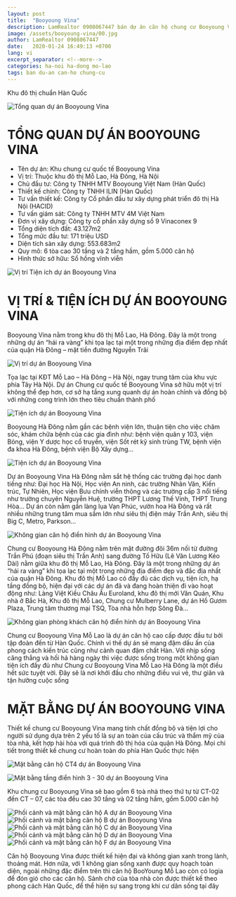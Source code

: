 ```yaml
---
layout: post
title:  "Booyoung Vina"
description: LamRealtor 0908067447 bán dự án căn hộ chung cư Booyoung Vina ở Hà Nội Hà Đông Mỗ Lao
image: /assets/booyoung-vina/00.jpg
author: LamRealtor 0908067447
date:   2020-01-24 16:49:13 +0700
lang: vi
excerpt_separator: <!--more-->
categories: ha-noi ha-dong mo-lao
tags: ban du-an can-ho chung-cu 
---
```


Khu đô thị chuẩn Hàn Quốc<!--more-->


![Tổng quan dự án Booyoung Vina](/assets/booyoung-vina/00.jpg)
# TỔNG QUAN DỰ ÁN BOOYOUNG VINA

* Tên dự án: Khu chung cư quốc tế Booyoung Vina
* Vị trí: Thuộc khu đô thị Mỗ Lao, Hà Đông, Hà Nội
* Chủ đầu tư: Công ty TNHH MTV Booyoung Việt Nam (Hàn Quốc)
* Thiết kế chính: Công ty TNHH ILIN (Hàn Quốc)
* Tư vấn thiết kế: Công ty Cổ phần đầu tư xây dựng phát triển đô thị Hà Nội (HACID)
* Tư vấn giám sát: Công ty TNHH MTV 4M Việt Nam
* Đơn vị xây dựng: Công ty cổ phần xây dựng số 9 Vinaconex 9
* Tổng diện tích đất: 43.127m2
* Tổng mức đầu tư: 171 triệu USD
* Diện tích sàn xây dựng: 553.683m2
* Quy mô: 6 tòa cao 30 tầng và 2 tầng hầm, gồm 5.000 căn hộ
* Hình thức sở hữu: Sổ hồng vĩnh viễn



![Vị trí Tiện ích dự án Booyoung Vina](/assets/booyoung-vina/01.jpg)
# VỊ TRÍ & TIỆN ÍCH DỰ ÁN BOOYOUNG VINA

Booyoung Vina nằm trong khu đô thị Mỗ Lao, Hà Đông. Đây là một trong những dự án “hái ra vàng” khi tọa lạc tại một trong những địa điểm đẹp nhất của quận Hà Đông – mặt tiền đường Nguyễn Trãi

![Vị trí dự án Booyoung Vina](/assets/booyoung-vina/02.jpg)

Tọa lạc tại KĐT Mỗ Lao – Hà Đông – Hà Nội, ngay trung tâm của khu vực phía Tây Hà Nội. Dự án Chung cư quốc tế Booyoung Vina sở hữu một vị trí không thể đẹp hơn, cơ sở hạ tầng xung quanh dự án hoàn chỉnh và đồng bộ với những cong trình lớn theo tiêu chuẩn thành phố

![Tiện ích dự án Booyoung Vina](/assets/booyoung-vina/03.jpg)

Booyoung Hà Đông nằm gần các bệnh viện lớn, thuận tiện cho việc chăm sóc, khám chữa bệnh của các gia đình như: bệnh viện quân y 103, viện Bỏng, viện Y dược học cổ truyền, viện Sốt rét kỹ sinh trùng TW, bệnh viện đa khoa Hà Đông, bệnh viện Bộ Xây dựng…

![Tiện ích dự án Booyoung Vina](/assets/booyoung-vina/04.jpg)

Dự án Booyoung Vina Hà Đông nằm sắt hệ thống các trường đại học danh tiếng như: Đại học Hà Nội, Học viện An ninh, các trường Nhân Văn, Kiến trúc, Tự Nhiên, Học viện Bưu chính viễn thông và các trường cấp 3 nổi tiếng như trường chuyên Nguyễn Huệ, trường THPT Lương Thế Vinh, THPT Trung Hòa… Dự án còn nằm gần làng lụa Vạn Phúc, vườn hoa Hà Đông và rất nhiều những trung tâm mua sắm lớn như siêu thị điện máy Trần Anh, siêu thị Big C, Metro, Parkson…

![Không gian căn hộ điển hình dự án Booyoung Vina](/assets/booyoung-vina/05.jpg)

Chung cư Booyoung Hà Đông nằm trên mặt đường đôi 36m nối từ đường Trần Phú (đoạn siêu thị Trần Anh) sang đường Tố Hữu (Lê Văn Lương Kéo Dài) nằm giữa khu đô thị Mỗ Lao, Hà Đông. Đây là một trong những dự án “hái ra vàng” khi tọa lạc tại một trong những địa điểm đẹp và đắc địa nhất của quận Hà Đông. Khu đô thị Mỗ Lao có đầy đủ các dịch vụ, tiện ích, hạ tầng đồng bộ, hiện đại với các dự án đã và đang hoàn thiện đi vào hoạt động như: Làng Việt Kiều Châu Âu Euroland, khu đô thị mới Văn Quán, Khu nhà ở Bắc Hà, Khu đô thị Mỗ Lao, Chung cư Mulberry Lane, dự án Hồ Gươm Plaza, Trung tâm thương mại TSQ, Tòa nhà hỗn hợp Sông Đà…

![Không gian phòng khách căn hộ điển hình dự án Booyoung Vina](/assets/booyoung-vina/06.jpg)

Chung cư Booyoung Vina Mỗ Lao là dự án căn hộ cao cấp được đầu tư bởi tập đoàn đến từ Hàn Quốc. Chính vì thế dự án sẽ mang đậm dấu ấn của phong cách kiến trúc cũng như cảnh quan đậm chất Hàn. Với nhịp sống căng thẳng và hối hả hàng ngày thì việc được sống trong một không gian tiện ích đầy đủ như Chung cư Booyoung Vina Mỗ Lao Hà Đông là một điều hết sức tuyệt vời. Đây sẽ là nơi khởi đầu cho những điều vui vẻ, thư giãn và tận hưởng cuộc sống

# MẶT BẰNG DỰ ÁN BOOYOUNG VINA

Thiết kế chung cư Booyoung Vina mang tính chất đồng bộ và tiện lợi cho người sử dụng dựa trên 2 yếu tố là sự an toàn của cấu trúc và thẩm mỹ của tòa nhà, kết hợp hài hòa với quá trình đô thị hóa của quận Hà Đông. Mọi chi tiết trong thiết kế chung cư hoàn toàn do phía Hàn Quốc thực hiện

![Mặt bằng căn hộ CT4 dự án Booyoung Vina](/assets/booyoung-vina/07.jpg)

![Mặt bằng tầng điển hình 3 - 30 dự án Booyoung Vina](/assets/booyoung-vina/08.jpg)

Khu chung cư Booyoung Vina sẽ bao gồm 6 toà nhà theo thứ tự từ CT-02 đến CT – 07, các tòa đều cao 30 tầng và 02 tầng hầm, gồm 5.000 căn hộ

![Phối cảnh và mặt bằng căn hộ A dự án Booyoung Vina](/assets/booyoung-vina/09.jpg)
![Phối cảnh và mặt bằng căn hộ B dự án Booyoung Vina](/assets/booyoung-vina/10.jpg)
![Phối cảnh và mặt bằng căn hộ C dự án Booyoung Vina](/assets/booyoung-vina/11.jpg)
![Phối cảnh và mặt bằng căn hộ D dự án Booyoung Vina](/assets/booyoung-vina/12.jpg)
![Phối cảnh và mặt bằng căn hộ F dự án Booyoung Vina](/assets/booyoung-vina/13.jpg)

Căn hộ Booyoung Vina được thiết kế hiện đại và không gian xanh trong lành, thoáng mát. Hơn nữa, với 1 không gian sống xanh được quy hoạch toàn diện, ngoài những đặc điểm trên thì căn hộ BooYoung Mỗ Lao còn có logia để đón gió cho các căn hộ. Sảnh chờ của tòa nhà còn được thiết kế theo phong cách Hàn Quốc, để thể hiện sự sang trọng khi cư dân sống tại đây